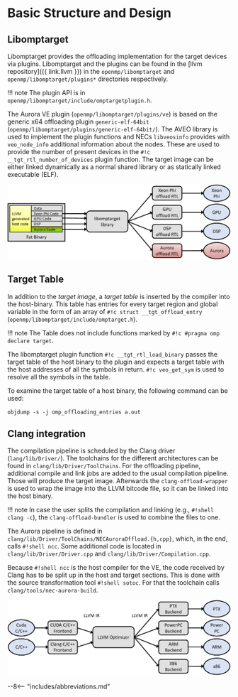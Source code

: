# Basic Structure and Design

## Libomptarget
Libomptarget provides the offloading implementation for the target devices via plugins.
Libomptarget and the plugins can be found in the [llvm repository]({{ link.llvm }}) in the `openmp/libomptarget`
and `openmp/libomptarget/plugins*` directories respectively.

!!! note
    The plugin API is in `openmp/libomptarget/include/omptargetplugin.h`.

The Aurora VE plugin (`openmp/libomptarget/plugins/ve`) is based on the generic x64 offloading plugin
`generic-elf-64bit` (`openmp/libomptarget/plugins/generic-elf-64bit/`).
The AVEO library is used to implement the plugin functions and NECs `libveosinfo` provides with `veo_node_info` additional information about the nodes.
These are used to provide the number of present devices in the `#!c __tgt_rtl_number_of_devices` plugin function.
The target image can be either linked dynamically as a normal shared library or as statically linked executable (ELF).

![Libomptarget](libomptarget-crop.png)

## Target Table
In addition to the *target image*, a *target table* is inserted by the compiler into the host-binary.
This table has entries for every target region and global variable in the form of an array of `#!c struct __tgt_offload_entry` (`openmp/libomptarget/include/omptarget.h`).

!!! note
    The Table does not include functions marked by `#!c #pragma omp declare target`.

The libomptarget plugin function `#!c __tgt_rtl_load_binary` passes the target table of the host binary to the plugin and expects a target table with the host addresses of all the symbols in return.
`#!c veo_get_sym` is used to resolve all the symbols in the table.

To examine the target table of a host binary, the following command can be used:
``` shell
objdump -s -j omp_offloading_entries a.out
```

## Clang integration
The compilation pipeline is scheduled by the Clang driver (`lang/lib/Driver/`).
The toolchains for the different architectures can be found in `clang/lib/Driver/ToolChains`.
For the offloading pipeline, additional compile and link jobs are added to the usual compilation pipeline. Those will produce the target image.
Afterwards the `clang-offload-wrapper` is used to wrap the image into the LLVM bitcode file, so it can be linked into the host binary.

!!! note
    In case the user splits the compilation and linking (e.g., `#!shell clang -c`), the `clang-offload-bundler` is used to combine the files to one.

The Aurora pipeline is defined in `clang/lib/Driver/ToolChains/NECAuroraOffload.{h,cpp}`, which, in the end, calls `#!shell ncc`.
Some additional code is located in `clang/lib/Driver/Driver.cpp` and `clang/lib/Driver/Compilation.cpp`.

Because `#!shell ncc` is the host compiler for the VE, the code received by Clang has to be split up in the host and target sections. This is done with the source transformation tool `#!shell sotoc`.
For that the toolchain calls `clang/tools/nec-aurora-build`.

![Toolchain](toolchain-crop.png)

--8<-- "includes/abbreviations.md"
